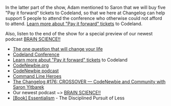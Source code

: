 In the latter part of the show, Adam mentioned to Saron that we will buy five "Pay it forward" tickets to Codeland, so that we here at Changelog can help support 5 people to attend the conference who otherwise could not afford to attend. [Learn more about "Pay it forward" tickets](http://codelandconf.com/#scholarship) to Codeland.

Also, listen to the end of the show for a special preview of our newest podcast [BRAIN SCIENCE!!](https://changelog.com/brainscience)

- [The one question that will change your life](https://medium.com/@saronyitbarek/the-one-question-that-will-change-your-life-449cbfaa11b2)
- [Codeland Conference](http://codelandconf.com/)
- [Learn more about "Pay it forward" tickets](http://codelandconf.com/#scholarship) to Codeland
- [CodeNewbie.org](https://www.codenewbie.org/)
- [CodeNewbie podcast](https://www.codenewbie.org/podcast)
- [Command Line Heroes](https://www.redhat.com/en/command-line-heroes)
- [The Changelog #176: CROSSOVER — CodeNewbie and Community with Saron Yitbarek](https://changelog.com/podcast/176)
- Our newest podcast ~> [BRAIN SCIENCE!!](https://changelog.com/brainscience)
- [[Book] Essentialism](https://gregmckeown.com/book/) - The Disciplined Pursuit of Less